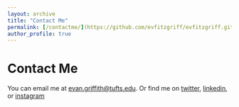 ```yaml
---
layout: archive
title: "Contact Me"
permalink: [/contactme/](https://github.com/evfitzgriff/evfitzgriff.github.io/blob/4a715d9a132affa7646784c4c2ce0c1cd4298f7b/_pages/contactme.md)
author_profile: true
---
```


# Contact Me

You can email me at evan.griffith@tufts.edu. Or find me on [twitter](https://twitter.com/evfitzgriff?lang=en), [linkedin](https://www.linkedin.com/in/evan-griffith/), or [instagram](https://www.instagram.com/evfitzgriff/)
